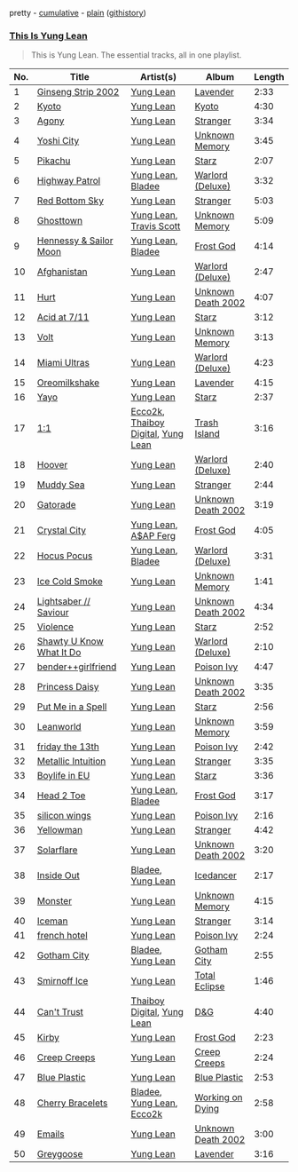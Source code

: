 pretty - [cumulative](/playlists/cumulative/This%20Is%20Yung%20Lean.md) - [plain](/playlists/plain/37i9dQZF1DZ06evO3BMhlS) ([githistory](https://github.githistory.xyz/tg-z/spotify-playlist-archive/blob/main/playlists/plain/37i9dQZF1DZ06evO3BMhlS))

### [This Is Yung Lean](https://open.spotify.com/playlist/37i9dQZF1DZ06evO3BMhlS)

> This is Yung Lean. The essential tracks, all in one playlist.

| No. | Title | Artist(s) | Album | Length |
|---|---|---|---|---|
| 1 | [Ginseng Strip 2002](https://open.spotify.com/track/79nEEoEPY2w8EXj9hjn5oc) | [Yung Lean](https://open.spotify.com/artist/67lytN32YpUxiSeWlKfHJ3) | [Lavender](https://open.spotify.com/album/09kU2R5DyHy86Ko8xXfkKK) | 2:33 |
| 2 | [Kyoto](https://open.spotify.com/track/2djY65hifu2a4R2WqcXqKL) | [Yung Lean](https://open.spotify.com/artist/67lytN32YpUxiSeWlKfHJ3) | [Kyoto](https://open.spotify.com/album/6gdjvua6iksIJZgmD5FpRp) | 4:30 |
| 3 | [Agony](https://open.spotify.com/track/1Wj9ZhqrnbLal0Iyqk6QH1) | [Yung Lean](https://open.spotify.com/artist/67lytN32YpUxiSeWlKfHJ3) | [Stranger](https://open.spotify.com/album/6pbfofGywFkDyt1HoKYnRd) | 3:34 |
| 4 | [Yoshi City](https://open.spotify.com/track/5Tou8lYopj9qCIFBFBomZ5) | [Yung Lean](https://open.spotify.com/artist/67lytN32YpUxiSeWlKfHJ3) | [Unknown Memory](https://open.spotify.com/album/2tKxjvmkxcMWzVmNhsaX02) | 3:45 |
| 5 | [Pikachu](https://open.spotify.com/track/2tasUxhSR4DFdwcclUwnel) | [Yung Lean](https://open.spotify.com/artist/67lytN32YpUxiSeWlKfHJ3) | [Starz](https://open.spotify.com/album/0U8kr1FIR4vhDRqKomi62M) | 2:07 |
| 6 | [Highway Patrol](https://open.spotify.com/track/5ZPprxpk8aazz6ZGyGtzeo) | [Yung Lean](https://open.spotify.com/artist/67lytN32YpUxiSeWlKfHJ3), [Bladee](https://open.spotify.com/artist/2xvtxDNInKDV4AvGmjw6d1) | [Warlord (Deluxe)](https://open.spotify.com/album/3OHYFlFMX0kx8NrPbfk04p) | 3:32 |
| 7 | [Red Bottom Sky](https://open.spotify.com/track/2WloLsoUqp1A0xxNAwoiwh) | [Yung Lean](https://open.spotify.com/artist/67lytN32YpUxiSeWlKfHJ3) | [Stranger](https://open.spotify.com/album/6pbfofGywFkDyt1HoKYnRd) | 5:03 |
| 8 | [Ghosttown](https://open.spotify.com/track/2YvyKtXIEpQoLYtuUNp7Lg) | [Yung Lean](https://open.spotify.com/artist/67lytN32YpUxiSeWlKfHJ3), [Travis Scott](https://open.spotify.com/artist/0Y5tJX1MQlPlqiwlOH1tJY) | [Unknown Memory](https://open.spotify.com/album/2tKxjvmkxcMWzVmNhsaX02) | 5:09 |
| 9 | [Hennessy & Sailor Moon](https://open.spotify.com/track/1Tx9d3LttUbrogmblhfQKY) | [Yung Lean](https://open.spotify.com/artist/67lytN32YpUxiSeWlKfHJ3), [Bladee](https://open.spotify.com/artist/2xvtxDNInKDV4AvGmjw6d1) | [Frost God](https://open.spotify.com/album/6Qj9L5tOFscNgKwi0Ab0TT) | 4:14 |
| 10 | [Afghanistan](https://open.spotify.com/track/6GWYemCe9Rd05ulzVxDPyz) | [Yung Lean](https://open.spotify.com/artist/67lytN32YpUxiSeWlKfHJ3) | [Warlord (Deluxe)](https://open.spotify.com/album/3OHYFlFMX0kx8NrPbfk04p) | 2:47 |
| 11 | [Hurt](https://open.spotify.com/track/0Ga7kQpBhl6hcFFLDIKKJx) | [Yung Lean](https://open.spotify.com/artist/67lytN32YpUxiSeWlKfHJ3) | [Unknown Death 2002](https://open.spotify.com/album/2u07QZy2B5vzr0s5pBbKga) | 4:07 |
| 12 | [Acid at 7/11](https://open.spotify.com/track/3L60fLXCpeTF4jRL8a7kk9) | [Yung Lean](https://open.spotify.com/artist/67lytN32YpUxiSeWlKfHJ3) | [Starz](https://open.spotify.com/album/0U8kr1FIR4vhDRqKomi62M) | 3:12 |
| 13 | [Volt](https://open.spotify.com/track/0hnb3oZMJNc5SALN7K1hmY) | [Yung Lean](https://open.spotify.com/artist/67lytN32YpUxiSeWlKfHJ3) | [Unknown Memory](https://open.spotify.com/album/2tKxjvmkxcMWzVmNhsaX02) | 3:13 |
| 14 | [Miami Ultras](https://open.spotify.com/track/3yIBvyWUwGkg7Hee9K20Ns) | [Yung Lean](https://open.spotify.com/artist/67lytN32YpUxiSeWlKfHJ3) | [Warlord (Deluxe)](https://open.spotify.com/album/3OHYFlFMX0kx8NrPbfk04p) | 4:23 |
| 15 | [Oreomilkshake](https://open.spotify.com/track/0rBd2FVCsYNE7CmQqLZJZp) | [Yung Lean](https://open.spotify.com/artist/67lytN32YpUxiSeWlKfHJ3) | [Lavender](https://open.spotify.com/album/09kU2R5DyHy86Ko8xXfkKK) | 4:15 |
| 16 | [Yayo](https://open.spotify.com/track/7nHEmkpURecKykfN53r9F5) | [Yung Lean](https://open.spotify.com/artist/67lytN32YpUxiSeWlKfHJ3) | [Starz](https://open.spotify.com/album/0U8kr1FIR4vhDRqKomi62M) | 2:37 |
| 17 | [1:1](https://open.spotify.com/track/2dOah7YpxtEyjQRgwhRvqf) | [Ecco2k](https://open.spotify.com/artist/6hG0VsXXlD10l60TqiIHIX), [Thaiboy Digital](https://open.spotify.com/artist/3cGojc1Yu89IHXx8OeSnee), [Yung Lean](https://open.spotify.com/artist/67lytN32YpUxiSeWlKfHJ3) | [Trash Island](https://open.spotify.com/album/2coNG13rwtzL6AVPmzcoty) | 3:16 |
| 18 | [Hoover](https://open.spotify.com/track/2Xk50QBg06pdvGPbvzA4ON) | [Yung Lean](https://open.spotify.com/artist/67lytN32YpUxiSeWlKfHJ3) | [Warlord (Deluxe)](https://open.spotify.com/album/3OHYFlFMX0kx8NrPbfk04p) | 2:40 |
| 19 | [Muddy Sea](https://open.spotify.com/track/107KhIWfM5zMGGkoqmXyNj) | [Yung Lean](https://open.spotify.com/artist/67lytN32YpUxiSeWlKfHJ3) | [Stranger](https://open.spotify.com/album/6pbfofGywFkDyt1HoKYnRd) | 2:44 |
| 20 | [Gatorade](https://open.spotify.com/track/0tEjjVdIQM2i3z3Cmlt0er) | [Yung Lean](https://open.spotify.com/artist/67lytN32YpUxiSeWlKfHJ3) | [Unknown Death 2002](https://open.spotify.com/album/2u07QZy2B5vzr0s5pBbKga) | 3:19 |
| 21 | [Crystal City](https://open.spotify.com/track/6Yqzw3U3RYFtIu9YnI1Ugj) | [Yung Lean](https://open.spotify.com/artist/67lytN32YpUxiSeWlKfHJ3), [A$AP Ferg](https://open.spotify.com/artist/5dHt1vcEm9qb8fCyLcB3HL) | [Frost God](https://open.spotify.com/album/6Qj9L5tOFscNgKwi0Ab0TT) | 4:05 |
| 22 | [Hocus Pocus](https://open.spotify.com/track/108IEI9pc04fBMp5CQaUFo) | [Yung Lean](https://open.spotify.com/artist/67lytN32YpUxiSeWlKfHJ3), [Bladee](https://open.spotify.com/artist/2xvtxDNInKDV4AvGmjw6d1) | [Warlord (Deluxe)](https://open.spotify.com/album/3OHYFlFMX0kx8NrPbfk04p) | 3:31 |
| 23 | [Ice Cold Smoke](https://open.spotify.com/track/1GbdR1yztiES0VcbRuJtpA) | [Yung Lean](https://open.spotify.com/artist/67lytN32YpUxiSeWlKfHJ3) | [Unknown Memory](https://open.spotify.com/album/2tKxjvmkxcMWzVmNhsaX02) | 1:41 |
| 24 | [Lightsaber // Saviour](https://open.spotify.com/track/4RUmFaQOPfigS3Z5BIepn3) | [Yung Lean](https://open.spotify.com/artist/67lytN32YpUxiSeWlKfHJ3) | [Unknown Death 2002](https://open.spotify.com/album/2u07QZy2B5vzr0s5pBbKga) | 4:34 |
| 25 | [Violence](https://open.spotify.com/track/3bwSCiavJJM9UHEiqdeMW7) | [Yung Lean](https://open.spotify.com/artist/67lytN32YpUxiSeWlKfHJ3) | [Starz](https://open.spotify.com/album/0U8kr1FIR4vhDRqKomi62M) | 2:52 |
| 26 | [Shawty U Know What It Do](https://open.spotify.com/track/2iklm7CivXJcq9UT9B0EVm) | [Yung Lean](https://open.spotify.com/artist/67lytN32YpUxiSeWlKfHJ3) | [Warlord (Deluxe)](https://open.spotify.com/album/3OHYFlFMX0kx8NrPbfk04p) | 2:10 |
| 27 | [bender++girlfriend](https://open.spotify.com/track/4rMlrTKpibfiaVkEJz0Y70) | [Yung Lean](https://open.spotify.com/artist/67lytN32YpUxiSeWlKfHJ3) | [Poison Ivy](https://open.spotify.com/album/3pa5gld04OzSqSr34TDW7J) | 4:47 |
| 28 | [Princess Daisy](https://open.spotify.com/track/2czReC2NDu2pn7jlZskgVY) | [Yung Lean](https://open.spotify.com/artist/67lytN32YpUxiSeWlKfHJ3) | [Unknown Death 2002](https://open.spotify.com/album/2u07QZy2B5vzr0s5pBbKga) | 3:35 |
| 29 | [Put Me in a Spell](https://open.spotify.com/track/7AoBmCepQhli0c4WAZtPmP) | [Yung Lean](https://open.spotify.com/artist/67lytN32YpUxiSeWlKfHJ3) | [Starz](https://open.spotify.com/album/0U8kr1FIR4vhDRqKomi62M) | 2:56 |
| 30 | [Leanworld](https://open.spotify.com/track/1TRpAbmyAMEISEsJd3DRk0) | [Yung Lean](https://open.spotify.com/artist/67lytN32YpUxiSeWlKfHJ3) | [Unknown Memory](https://open.spotify.com/album/2tKxjvmkxcMWzVmNhsaX02) | 3:59 |
| 31 | [friday the 13th](https://open.spotify.com/track/6b64wfFRjHTwmVJDp3IV9X) | [Yung Lean](https://open.spotify.com/artist/67lytN32YpUxiSeWlKfHJ3) | [Poison Ivy](https://open.spotify.com/album/3pa5gld04OzSqSr34TDW7J) | 2:42 |
| 32 | [Metallic Intuition](https://open.spotify.com/track/6iRQw60t2V3l5iRq29Ueti) | [Yung Lean](https://open.spotify.com/artist/67lytN32YpUxiSeWlKfHJ3) | [Stranger](https://open.spotify.com/album/6pbfofGywFkDyt1HoKYnRd) | 3:35 |
| 33 | [Boylife in EU](https://open.spotify.com/track/1WA5dWFBwokGf1dIRLYwVD) | [Yung Lean](https://open.spotify.com/artist/67lytN32YpUxiSeWlKfHJ3) | [Starz](https://open.spotify.com/album/0U8kr1FIR4vhDRqKomi62M) | 3:36 |
| 34 | [Head 2 Toe](https://open.spotify.com/track/7dSRKGMpyc5agOf5ypOSfa) | [Yung Lean](https://open.spotify.com/artist/67lytN32YpUxiSeWlKfHJ3), [Bladee](https://open.spotify.com/artist/2xvtxDNInKDV4AvGmjw6d1) | [Frost God](https://open.spotify.com/album/6Qj9L5tOFscNgKwi0Ab0TT) | 3:17 |
| 35 | [silicon wings](https://open.spotify.com/track/4gFSTL6N4m8BxIb6Rz1ERg) | [Yung Lean](https://open.spotify.com/artist/67lytN32YpUxiSeWlKfHJ3) | [Poison Ivy](https://open.spotify.com/album/3pa5gld04OzSqSr34TDW7J) | 2:16 |
| 36 | [Yellowman](https://open.spotify.com/track/4JVNe9gWJc11JvX0uGibOs) | [Yung Lean](https://open.spotify.com/artist/67lytN32YpUxiSeWlKfHJ3) | [Stranger](https://open.spotify.com/album/6pbfofGywFkDyt1HoKYnRd) | 4:42 |
| 37 | [Solarflare](https://open.spotify.com/track/6gfdYD9AfSHzXMAuFvqjto) | [Yung Lean](https://open.spotify.com/artist/67lytN32YpUxiSeWlKfHJ3) | [Unknown Death 2002](https://open.spotify.com/album/2u07QZy2B5vzr0s5pBbKga) | 3:20 |
| 38 | [Inside Out](https://open.spotify.com/track/3wUla5WsY7YnyAKAg3zdB2) | [Bladee](https://open.spotify.com/artist/2xvtxDNInKDV4AvGmjw6d1), [Yung Lean](https://open.spotify.com/artist/67lytN32YpUxiSeWlKfHJ3) | [Icedancer](https://open.spotify.com/album/0cT1SQDE7wSh1eUJkGFXse) | 2:17 |
| 39 | [Monster](https://open.spotify.com/track/6sVfZxUhIYFUJPMePFYwir) | [Yung Lean](https://open.spotify.com/artist/67lytN32YpUxiSeWlKfHJ3) | [Unknown Memory](https://open.spotify.com/album/2tKxjvmkxcMWzVmNhsaX02) | 4:15 |
| 40 | [Iceman](https://open.spotify.com/track/1J7GTyct5qo7xpTs7eykXg) | [Yung Lean](https://open.spotify.com/artist/67lytN32YpUxiSeWlKfHJ3) | [Stranger](https://open.spotify.com/album/6pbfofGywFkDyt1HoKYnRd) | 3:14 |
| 41 | [french hotel](https://open.spotify.com/track/0HWVRydRGq8V49WVXW9Pn5) | [Yung Lean](https://open.spotify.com/artist/67lytN32YpUxiSeWlKfHJ3) | [Poison Ivy](https://open.spotify.com/album/3pa5gld04OzSqSr34TDW7J) | 2:24 |
| 42 | [Gotham City](https://open.spotify.com/track/2whKOvkZ8mNLbinpYsKt3X) | [Bladee](https://open.spotify.com/artist/2xvtxDNInKDV4AvGmjw6d1), [Yung Lean](https://open.spotify.com/artist/67lytN32YpUxiSeWlKfHJ3) | [Gotham City](https://open.spotify.com/album/3uxPFGqszJKYRZWIT139Dx) | 2:55 |
| 43 | [Smirnoff Ice](https://open.spotify.com/track/5Bm38kZRQd7dB7OKYYQ0Ct) | [Yung Lean](https://open.spotify.com/artist/67lytN32YpUxiSeWlKfHJ3) | [Total Eclipse](https://open.spotify.com/album/55rGI7NESSLnkAZsa0JhN0) | 1:46 |
| 44 | [Can't Trust](https://open.spotify.com/track/4btGWLM8GwsJx1EHZLoIrJ) | [Thaiboy Digital](https://open.spotify.com/artist/3cGojc1Yu89IHXx8OeSnee), [Yung Lean](https://open.spotify.com/artist/67lytN32YpUxiSeWlKfHJ3) | [D&G](https://open.spotify.com/album/1wQ8SUjCs4OqmWnCzi6oI9) | 4:40 |
| 45 | [Kirby](https://open.spotify.com/track/2LlIZprZK36v4e00RTVdaA) | [Yung Lean](https://open.spotify.com/artist/67lytN32YpUxiSeWlKfHJ3) | [Frost God](https://open.spotify.com/album/6Qj9L5tOFscNgKwi0Ab0TT) | 2:23 |
| 46 | [Creep Creeps](https://open.spotify.com/track/1gk9UQUBSTuKaXM8DVeJ8L) | [Yung Lean](https://open.spotify.com/artist/67lytN32YpUxiSeWlKfHJ3) | [Creep Creeps](https://open.spotify.com/album/7mYRb2hddu04G5UoVNtQDc) | 2:24 |
| 47 | [Blue Plastic](https://open.spotify.com/track/3oXtfvECvS9fJPhLisiJ0A) | [Yung Lean](https://open.spotify.com/artist/67lytN32YpUxiSeWlKfHJ3) | [Blue Plastic](https://open.spotify.com/album/0WNJUYyPbI06q7PkyZDGkJ) | 2:53 |
| 48 | [Cherry Bracelets](https://open.spotify.com/track/0pl95dQndNeIJ2vr5Ce9RV) | [Bladee](https://open.spotify.com/artist/2xvtxDNInKDV4AvGmjw6d1), [Yung Lean](https://open.spotify.com/artist/67lytN32YpUxiSeWlKfHJ3), [Ecco2k](https://open.spotify.com/artist/6hG0VsXXlD10l60TqiIHIX) | [Working on Dying](https://open.spotify.com/album/0zDf2fk1YgPnh2xicD1HXd) | 2:58 |
| 49 | [Emails](https://open.spotify.com/track/7tFFJBOEeJBkK9Q6lZVFnc) | [Yung Lean](https://open.spotify.com/artist/67lytN32YpUxiSeWlKfHJ3) | [Unknown Death 2002](https://open.spotify.com/album/2u07QZy2B5vzr0s5pBbKga) | 3:00 |
| 50 | [Greygoose](https://open.spotify.com/track/0TcyLymzEmBXIEAhsahCdu) | [Yung Lean](https://open.spotify.com/artist/67lytN32YpUxiSeWlKfHJ3) | [Lavender](https://open.spotify.com/album/09kU2R5DyHy86Ko8xXfkKK) | 3:16 |